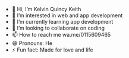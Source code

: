 - 👋 Hi, I’m Kelvin Quincy Keith
- 👀 I’m interested in web and app development 
- 🌱 I’m currently learning app development 
- 💞️ I’m looking to collaborate on coding 
- 📫 How to reach me wa.me/0115609465
- 😄 Pronouns: He
- ⚡ Fun fact: Made for love and life 

<!---
Alaora001/Alaora001 is a ✨ special ✨ repository because its `README.md` (this file) appears on your GitHub profile.
You can click the Preview link to take a look at your changes.
--->
